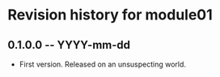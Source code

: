 # Revision history for module01

## 0.1.0.0 -- YYYY-mm-dd

* First version. Released on an unsuspecting world.
